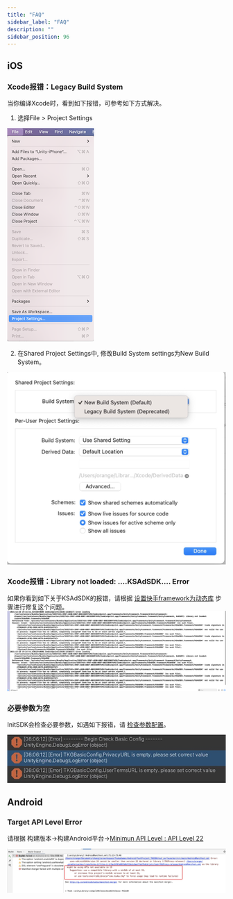 ```yaml
---
title: "FAQ"
sidebar_label: "FAQ"
description: ""
sidebar_position: 96
---
```


## iOS
### Xcode报错：Legacy Build System 

当你编译Xcode时，看到如下报错，可参考如下方式解决。

1. 选择File > Project Settings   

![iOS Symbols](/img/tkg/faq/legal01.png) 
  
2. 在Shared Project Settings中, 修改Build System settings为New Build System。

![iOS Symbols](/img/tkg/faq/legal02.png)


### Xcode报错：Library not loaded:  ....KSAdSDK....  Error
如果你看到如下关于KSAdSDK的报错，请根据 [设置快手framework为动态库](./tkg-integration/sdk-projectsettings/sdk-projectsettings-ios.md) 步骤进行修复这个问题。
![ks_01_error](/img/tkg/sdk-config/projectsettings/ks_01_error.png)

### 必要参数为空

InitSDK会检查必要参数，如遇如下报错，请 [检查参数配置](./tkg-integration/sdk-basic/sdk-config.md)。   

![check_config](/img/tkg/basicintegration/checkConfig.jpeg)


## Android

### Target API Level Error
请根据 构建版本->构建Android平台->[Minimun API Level : API Level 22](./tkg-integration/sdk-projectsettings/sdk-projectsettings-android.md)

![Target API Level Error](/img/tkg/faq/androidtargetapi.jpg)
